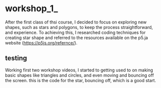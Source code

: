 # workshop_1_

After the first class of thsi course, I decided to focus on exploring new shapes, such as stars and polygons, to keep the process straightforward, and experience. 
To achieving this, I researched coding techniques for creating star shape and referred to the resources available on the p5.ja website (https://p5js.org/refernce/).

## testing

Working first two workshop videos, I started to getting used to on making basic shapes like triangles and circles, and even moving and bouncing off the screen.
this is the code for the star, bouncing off, which is a good start. 

